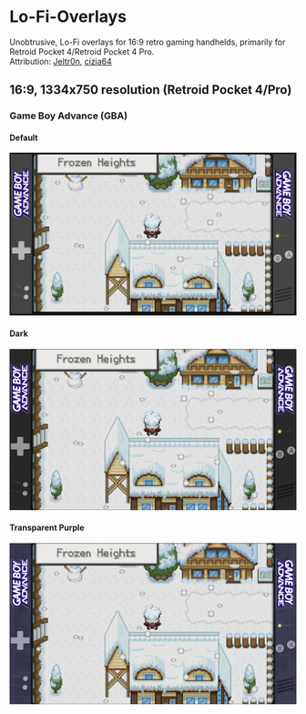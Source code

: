 # Lo-Fi-Overlays
Unobtrusive, Lo-Fi overlays for 16:9 retro gaming handhelds, primarily for Retroid Pocket 4/Retroid Pocket 4 Pro.  
Attribution: [Jeltr0n]([url](https://github.com/Jeltr0n/Retro-Overlays)), [cizia64]([url](https://github.com/cizia64/CrossMix-OS))

## 16:9, 1334x750 resolution (Retroid Pocket 4/Pro) ##
### Game Boy Advance (GBA) ###
#### Default ####
<img src="preview/gba.png" alt="gba" width="600px">

#### Dark ####
<img src="preview/gba-dark.png" alt="gba-dark" width="600px">

#### Transparent Purple ####
<img src="preview/gba-transparent-purple.png" alt="gba-transparent-purple" width="600px">


